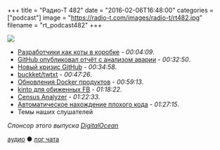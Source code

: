 +++
title = "Радио-Т 482"
date = "2016-02-06T16:48:00"
categories = ["podcast"]
image = "https://radio-t.com/images/radio-t/rt482.jpg"
filename = "rt_podcast482"
+++

![](https://radio-t.com/images/radio-t/rt482.jpg)

- [Разработчики как коты в коробке](http://mikehadlow.blogspot.com/2014/06/heisenberg-developers.html) - *00:04:09*.
- [GitHub опубликовал отчёт с анализом аварии](http://www.opennet.ru/opennews/art.shtml?num=43817) - *00:32:50*.
- [Новый кризис GitHub](http://www.businessinsider.com/github-identity-crisis-2016-2) - *00:34:58*.
- [buckket/twtxt](https://github.com/buckket/twtxt) - *00:47:26*.
- [Обновления Docker продуктов](https://blog.docker.com/2016/02/docker-1-10/) - *00:59:13*.
- [kinto для обиженных FB](http://kinto.readthedocs.org/en/latest/overview.html) - *01:18:22*.
- [Census Analyzer](https://habrahabr.ru/company/JetBrains/blog/276361/) - *01:22:33*.
- [Автоматическое нахождение плохого кода](http://news.mit.edu/2016/faster-automatic-bug-repair-code-errors-0129) - *01:27:15*.
- Темы наших слушателей

_Спонсор этого выпуска [DigitalOcean](https://www.digitalocean.com)_

[аудио](http://cdn.radio-t.com/rt_podcast482.mp3) ● [лог чата](http://chat.radio-t.com/logs/radio-t-482.html)
<audio src="http://cdn.radio-t.com/rt_podcast482.mp3" preload="none"></audio>